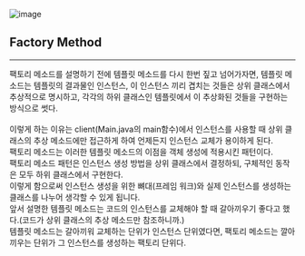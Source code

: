 ![image](https://github.com/HuttTheJAVA/java/assets/92637789/669fed2f-9963-4dc5-a208-2a7989949147)

## Factory Method
--------------
팩토리 메소드를 설명하기 전에 템플릿 메소드를 다시 한번 짚고 넘어가자면, 템플릿 메소드는 템플릿의 결과물인 인스턴스, 이 인스턴스 끼리 겹치는 것들은 상위 클래스에서 추상적으로 명시하고, 각각의 하위 클래스인 템플릿에서 이 추상화된 것들을 구현하는 방식으로 썻다.
<br></br>이렇게 하는 이유는 client(Main.java의 main함수)에서 인스턴스를 사용할 때 상위 클래스의 추상 메소드에만 접근하게 하여 언제든지 인스턴스 교체가 용이하게 된다.   
팩토리 메소드는 이러한 템플릿 메소드의 이점을 객체 생성에 적용시킨 패턴이다.   
팩토리 메소드 패턴은 인스턴스 생성 방법을 상위 클래스에서 결정하되, 구체적인 동작은 모두 하위 클래스에서 구현한다.   
이렇게 함으로써 인스턴스 생성을 위한 뼈대(프레임 워크)와 실제 인스턴스를 생성하는 클래스를 나누어 생각할 수 있게 됩니다.  
앞서 설명한 템플릿 메소드는 코드의 인스턴스를 교체해야 할 때 갈아끼우기 좋다고 했다.(코드가 상위 클래스의 추상 메소드만 참조하니까.)   
템플릿 메소드는 갈아끼워 교체하는 단위가 인스턴스 단위였다면, 팩토리 메소드는 깔아끼우는 단위가 그 인스턴스를 생성하는 팩토리 단위다.

